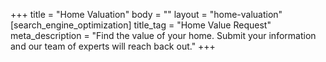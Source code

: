 +++
title = "Home Valuation"
body = ""
layout = "home-valuation"
[search_engine_optimization]
title_tag = "Home Value Request"
meta_description = "Find the value of your home. Submit your information and our team of experts will reach back out."
+++